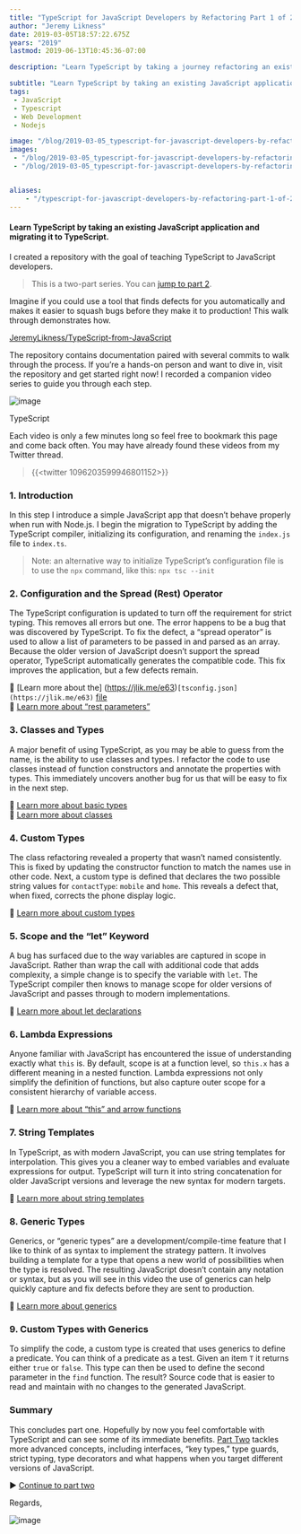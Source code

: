 ```yaml
---
title: "TypeScript for JavaScript Developers by Refactoring Part 1 of 2"
author: "Jeremy Likness"
date: 2019-03-05T18:57:22.675Z
years: "2019"
lastmod: 2019-06-13T10:45:36-07:00

description: "Learn TypeScript by taking a journey refactoring an existing JavaScript application. Step by step, with short 1–2 minute video clips, you discover the immediate benefits of using TypeScript."

subtitle: "Learn TypeScript by taking an existing JavaScript application and migrating it to TypeScript."
tags:
 - JavaScript 
 - Typescript 
 - Web Development 
 - Nodejs 

image: "/blog/2019-03-05_typescript-for-javascript-developers-by-refactoring-part-1-of-2/images/1.jpeg" 
images:
 - "/blog/2019-03-05_typescript-for-javascript-developers-by-refactoring-part-1-of-2/images/1.jpeg" 
 - "/blog/2019-03-05_typescript-for-javascript-developers-by-refactoring-part-1-of-2/images/2.gif" 


aliases:
    - "/typescript-for-javascript-developers-by-refactoring-part-1-of-2-1c3f97115b1f"
---
```


#### Learn TypeScript by taking an existing JavaScript application and migrating it to TypeScript.

I created a repository with the goal of teaching TypeScript to JavaScript developers.
> This is a two-part series. You can [jump to part 2](https://blog.jeremylikness.com/typescript-for-javascript-developers-by-refactoring-part-2-of-2-1efee67003bc).

Imagine if you could use a tool that finds defects for you automatically and makes it easier to squash bugs before they make it to production! This walk through demonstrates how.

[JeremyLikness/TypeScript-from-JavaScript](https://github.com/JeremyLikness/TypeScript-from-JavaScript)


The repository contains documentation paired with several commits to walk through the process. If you’re a hands-on person and want to dive in, visit the repository and get started right now! I recorded a companion video series to guide you through each step.




![image](/blog/2019-03-05_typescript-for-javascript-developers-by-refactoring-part-1-of-2/images/1.jpeg)

TypeScript



Each video is only a few minutes long so feel free to bookmark this page and come back often. You may have already found these videos from my Twitter thread.

> {{<twitter 1096203599946801152>}}


### 1. Introduction

In this step I introduce a simple JavaScript app that doesn’t behave properly when run with Node.js. I begin the migration to TypeScript by adding the TypeScript compiler, initializing its configuration, and renaming the `index.js` file to `index.ts`.




> Note: an alternative way to initialize TypeScript’s configuration file is to use the `npx` command, like this: `npx tsc --init`

### 2. Configuration and the Spread (Rest) Operator

The TypeScript configuration is updated to turn off the requirement for strict typing. This removes all errors but one. The error happens to be a bug that was discovered by TypeScript. To fix the defect, a “spread operator” is used to allow a list of parameters to be passed in and parsed as an array. Because the older version of JavaScript doesn’t support the spread operator, TypeScript automatically generates the compatible code. This fix improves the application, but a few defects remain.






🔗 [Learn more about the] (https://jlik.me/e63)`[tsconfig.json](https://jlik.me/e63)` [file](https://jlik.me/e63)  
🔗 [Learn more about “rest parameters”](https://jlik.me/e64)

### 3. Classes and Types

A major benefit of using TypeScript, as you may be able to guess from the name, is the ability to use classes and types. I refactor the code to use classes instead of function constructors and annotate the properties with types. This immediately uncovers another bug for us that will be easy to fix in the next step.






🔗 [Learn more about basic types](https://jlik.me/e65)  
🔗 [Learn more about classes](https://jlik.me/e66)

### 4. Custom Types

The class refactoring revealed a property that wasn’t named consistently. This is fixed by updating the constructor function to match the names use in other code. Next, a custom type is defined that declares the two possible string values for `contactType`: `mobile` and `home`. This reveals a defect that, when fixed, corrects the phone display logic.






🔗 [Learn more about custom types](https://jlik.me/e67)

### 5. Scope and the “let” Keyword

A bug has surfaced due to the way variables are captured in scope in JavaScript. Rather than wrap the call with additional code that adds complexity, a simple change is to specify the variable with `let`. The TypeScript compiler then knows to manage scope for older versions of JavaScript and passes through to modern implementations.






🔗 [Learn more about let declarations](https://jlik.me/e9e)

### 6. Lambda Expressions

Anyone familiar with JavaScript has encountered the issue of understanding exactly what `this` is. By default, scope is at a function level, so `this.x` has a different meaning in a nested function. Lambda expressions not only simplify the definition of functions, but also capture outer scope for a consistent hierarchy of variable access.






🔗 [Learn more about “this” and arrow functions](https://jlik.me/fa9)

### 7. String Templates

In TypeScript, as with modern JavaScript, you can use string templates for interpolation. This gives you a cleaner way to embed variables and evaluate expressions for output. TypeScript will turn it into string concatenation for older JavaScript versions and leverage the new syntax for modern targets.






🔗 [Learn more about string templates](https://jlik.me/fbf)

### 8. Generic Types

Generics, or “generic types” are a development/compile-time feature that I like to think of as syntax to implement the strategy pattern. It involves building a template for a type that opens a new world of possibilities when the type is resolved. The resulting JavaScript doesn’t contain any notation or syntax, but as you will see in this video the use of generics can help quickly capture and fix defects before they are sent to production.






🔗 [Learn more about generics](https://jlik.me/fcd)

### 9. Custom Types with Generics

To simplify the code, a custom type is created that uses generics to define a predicate. You can think of a predicate as a test. Given an item `T` it returns either `true` or `false`. This type can then be used to define the second parameter in the `find` function. The result? Source code that is easier to read and maintain with no changes to the generated JavaScript.






### Summary

This concludes part one. Hopefully by now you feel comfortable with TypeScript and can see some of its immediate benefits. [Part Two](https://blog.jeremylikness.com/typescript-for-javascript-developers-by-refactoring-part-2-of-2-1efee67003bc) tackles more advanced concepts, including interfaces, “key types,” type guards, strict typing, type decorators and what happens when you target different versions of JavaScript.

▶ [Continue to part two](https://blog.jeremylikness.com/typescript-for-javascript-developers-by-refactoring-part-2-of-2-1efee67003bc)

Regards,




![image](/blog/2019-03-05_typescript-for-javascript-developers-by-refactoring-part-1-of-2/images/2.gif)
